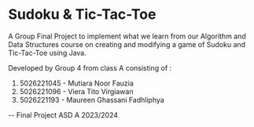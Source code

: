 # Sudoku & Tic-Tac-Toe
A Group Final Project to implement what we learn from our Algorithm and Data Structures course on creating and modifying a game of Sudoku and Tic-Tac-Toe using Java.

Developed by Group 4 from class A consisting of :
1. 5026221045 - Mutiara Noor Fauzia
2. 5026221096 - Viera Tito Virgiawan
3. 5026221193 - Maureen Ghassani Fadhliphya

-- Final Project ASD A 2023/2024
